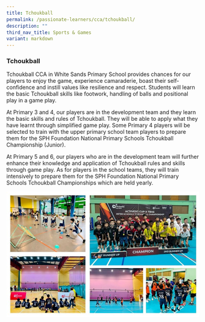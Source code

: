 ```yaml
---
title: Tchoukball
permalink: /passionate-learners/cca/tchoukball/
description: ""
third_nav_title: Sports & Games
variant: markdown
---
```

### **Tchoukball**
Tchoukball CCA in White Sands Primary School provides chances for our players to enjoy the game, experience camaraderie, boast their self-confidence and instill values like resilience and respect. Students will learn the basic Tchoukball skills like footwork, handling of balls and positional play in a game play.

At Primary 3 and 4, our players are in the development team and they learn the basic skills and rules of Tchoukball. They will be able to apply what they have learnt through simplified game play. Some Primary 4 players will be selected to train with the upper primary school team players to prepare them for the SPH Foundation National Primary Schools Tchoukball Championship (Junior).

At Primary 5 and 6, our players who are in the development team will further enhance their knowledge and application of Tchoukball rules and skills through game play. As for players in the school teams, they will train intensively to prepare them for the SPH Foundation National Primary Schools Tchoukball Championships which are held yearly.

![](/images/tchoukball.jpg)